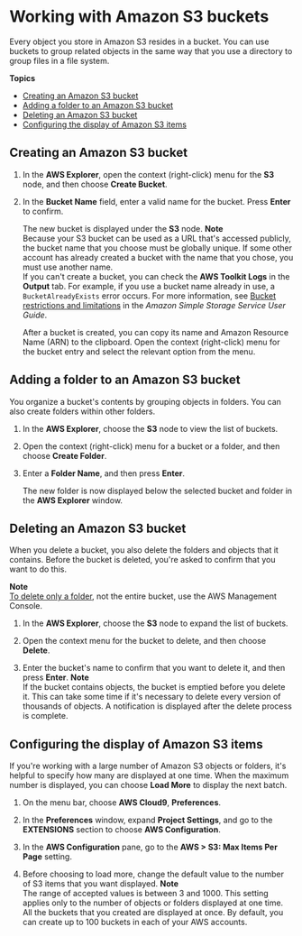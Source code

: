 # Working with Amazon S3 buckets<a name="work-with-S3-buckets"></a>

Every object you store in Amazon S3 resides in a bucket\. You can use buckets to group related objects in the same way that you use a directory to group files in a file system\.

**Topics**
+ [Creating an Amazon S3 bucket](#creating-s3-bucket)
+ [Adding a folder to an Amazon S3 bucket](#adding-folders)
+ [Deleting an Amazon S3 bucket](#deleting-s3-buckets)
+ [Configuring the display of Amazon S3 items](#configuring-items-display)

## Creating an Amazon S3 bucket<a name="creating-s3-bucket"></a>

1. In the **AWS Explorer**, open the context \(right\-click\) menu for the **S3** node, and then choose **Create Bucket**\. 

1. In the **Bucket Name** field, enter a valid name for the bucket\. Press **Enter** to confirm\.

   The new bucket is displayed under the **S3** node\.
**Note**  
Because your S3 bucket can be used as a URL that's accessed publicly, the bucket name that you choose must be globally unique\. If some other account has already created a bucket with the name that you chose, you must use another name\.  
If you can't create a bucket, you can check the **AWS Toolkit Logs** in the **Output** tab\. For example, if you use a bucket name already in use, a `BucketAlreadyExists` error occurs\. For more information, see [Bucket restrictions and limitations](https://docs.aws.amazon.com/AmazonS3/latest/dev/BucketRestrictions.html) in the *Amazon Simple Storage Service User Guide*\.

   After a bucket is created, you can copy its name and Amazon Resource Name \(ARN\) to the clipboard\. Open the context \(right\-click\) menu for the bucket entry and select the relevant option from the menu\.

## Adding a folder to an Amazon S3 bucket<a name="adding-folders"></a>

You organize a bucket's contents by grouping objects in folders\. You can also create folders within other folders\.

1. In the **AWS Explorer**, choose the **S3** node to view the list of buckets\.

1. Open the context \(right\-click\) menu for a bucket or a folder, and then choose **Create Folder**\. 

1. Enter a **Folder Name**, and then press **Enter**\.

   The new folder is now displayed below the selected bucket and folder in the **AWS Explorer** window\.

## Deleting an Amazon S3 bucket<a name="deleting-s3-buckets"></a>

When you delete a bucket, you also delete the folders and objects that it contains\. Before the bucket is deleted, you're asked to confirm that you want to do this\.

**Note**  
[To delete only a folder](https://docs.aws.amazon.com/AmazonS3/latest/user-guide/delete-folders.html), not the entire bucket, use the AWS Management Console\. 

1. In the **AWS Explorer**, choose the **S3** node to expand the list of buckets\.

1. Open the context menu for the bucket to delete, and then choose **Delete**\.

1. Enter the bucket's name to confirm that you want to delete it, and then press **Enter**\.
**Note**  
If the bucket contains objects, the bucket is emptied before you delete it\. This can take some time if it's necessary to delete every version of thousands of objects\. A notification is displayed after the delete process is complete\.

## Configuring the display of Amazon S3 items<a name="configuring-items-display"></a>

If you're working with a large number of Amazon S3 objects or folders, it's helpful to specify how many are displayed at one time\. When the maximum number is displayed, you can choose **Load More** to display the next batch\. 

1. On the menu bar, choose **AWS Cloud9**, **Preferences**\.

1. In the **Preferences** window, expand **Project Settings**, and go to the **EXTENSIONS** section to choose **AWS Configuration**\.

1. In the **AWS Configuration** pane, go to the **AWS > S3: Max Items Per Page** setting\.

1. Before choosing to load more, change the default value to the number of S3 items that you want displayed\.
**Note**  
The range of accepted values is between 3 and 1000\. This setting applies only to the number of objects or folders displayed at one time\. All the buckets that you created are displayed at once\. By default, you can create up to 100 buckets in each of your AWS accounts\.